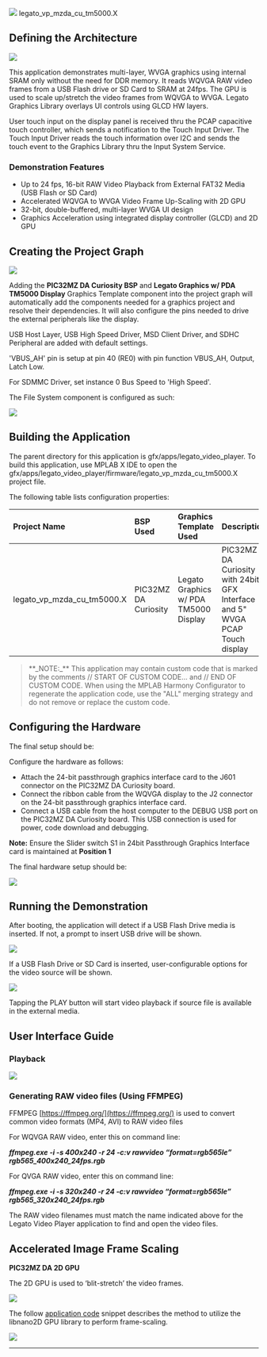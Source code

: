 
![](../../../../images/mhgs.png) legato\_vp\_mzda\_cu\_tm5000.X

Defining the Architecture
-------------------------

![](../../../../images/legato_vp_mzda_cu_tm5000_arch.png)

This application demonstrates multi-layer, WVGA graphics using internal SRAM only without the need for DDR memory.  It reads WQVGA RAW video frames from a USB Flash drive or SD Card to SRAM at 24fps.  The GPU is used to scale up/stretch the video frames from WQVGA to WVGA.  Legato Graphics Library overlays UI controls using GLCD HW layers. 

User touch input on the display panel is received thru the PCAP capacitive touch controller, which sends a notification to the Touch Input Driver. The Touch Input Driver reads the touch information over I2C and sends the touch event to the Graphics Library thru the Input System Service.

### Demonstration Features

-   Up to 24 fps, 16-bit RAW Video Playback from External FAT32 Media (USB Flash or SD Card)
-   Accelerated WQVGA to WVGA Video Frame Up-Scaling with 2D GPU
-   32-bit, double-buffered, multi-layer WVGA UI design
-   Graphics Acceleration using integrated display controller (GLCD) and 2D GPU

Creating the Project Graph
--------------------------

![](../../../../images/legato_vp_mzda_cu_tm5000_pg.png)

Adding the **PIC32MZ DA Curiosity BSP** and **Legato Graphics w/ PDA TM5000 Display** Graphics Template component into the project graph will automatically add the components needed for a graphics project and resolve their dependencies. It will also configure the pins needed to drive the external peripherals like the display.

USB Host Layer, USB High Speed Driver, MSD Client Driver, and SDHC Peripheral are added with default settings.

'VBUS_AH' pin is setup at pin 40 (RE0) with pin function VBUS_AH, Output, Latch Low.

For SDMMC Driver, set instance 0 Bus Speed to 'High Speed'.

The File System component is configured as such:

![](../../../../images/legato_video_player_file_system_component.png)


Building the Application
------------------------

The parent directory for this application is gfx/apps/legato\_video\_player. To build this application, use MPLAB X IDE to open the gfx/apps/legato\_video\_player/firmware/legato\_vp\_mzda\_cu\_tm5000.X project file.

The following table lists configuration properties:

|Project Name|BSP Used|Graphics Template Used|Description|
|:-----------|:-------|:---------------------|:----------|
|legato\_vp\_mzda\_cu\_tm5000.X|PIC32MZ DA Curiosity|Legato Graphics w/ PDA TM5000 Display|PIC32MZ DA Curiosity with 24bit GFX Interface and 5" WVGA PCAP Touch display|

> \*\*\_NOTE:\_\*\* This application may contain custom code that is marked by the comments // START OF CUSTOM CODE... and // END OF CUSTOM CODE. When using the MPLAB Harmony Configurator to regenerate the application code, use the "ALL" merging strategy and do not remove or replace the custom code.

Configuring the Hardware
------------------------

The final setup should be:

Configure the hardware as follows:

-   Attach the 24-bit passthrough graphics interface card to the J601 connector on the PIC32MZ DA Curiosity board.
-   Connect the ribbon cable from the WQVGA display to the J2 connector on the 24-bit passthrough graphics interface card.
-   Connect a USB cable from the host computer to the DEBUG USB port on the PIC32MZ DA Curiosity board. This USB connection is used for power, code download and debugging.

**Note:** Ensure the Slider switch S1 in 24bit Passthrough Graphics Interface card is maintained at **Position 1**

The final hardware setup should be:

![](../../../../images/legato_qs_mzda_cu_tm5000_conf1.png)

Running the Demonstration
-------------------------

After booting, the application will detect if a USB Flash Drive media is inserted. If not, a prompt to insert USB drive will be shown.

![](../../../../images/legato_vp_mzda_cu_tm5000_run1.png)

If a USB Flash Drive or SD Card is inserted, user-configurable options for the video source will be shown. 

![](../../../../images/legato_vp_mzda_cu_tm5000_run2.png)

Tapping the PLAY button will start video playback if source file is available in the external media.


User Interface Guide
--------------------

### Playback

![](../../../../images/legato_vp_mzda_cu_tm5000_run3.png)

### Generating RAW video files (Using FFMPEG)

FFMPEG [https://ffmpeg.org/](https://ffmpeg.org/) is used to convert common video formats (MP4, AVI) to RAW video files

For WQVGA RAW video, enter this on command line: 

***ffmpeg.exe -i <source file> -s 400x240 -r 24 -c:v rawvideo “format=rgb565le” rgb565_400x240_24fps.rgb***

For QVGA RAW video, enter this on command line:

***ffmpeg.exe -i <source file> -s 320x240 -r 24 -c:v rawvideo “format=rgb565le” rgb565_320x240_24fps.rgb***

The RAW video filenames must match the name indicated above for the Legato Video Player application to find and open the video files.


Accelerated Image Frame Scaling
--------------------

**PIC32MZ DA 2D GPU**


The 2D GPU is used to ‘blit-stretch’ the video frames.

![](../../../../images/legato_video_player_frame_blit_stretch.png)


The follow [application code](../src/app.c) snippet describes the method to utilize the libnano2D GPU library to perform frame-scaling.

![](../../../../images/legato_video_player_n2d_blit_explanation.png)

* * * * *

 
